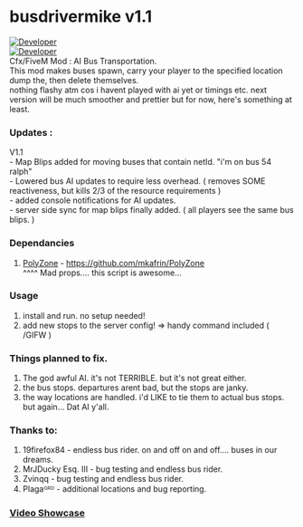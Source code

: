 # busdrivermike v1.1
[![Developer](https://img.shields.io/badge/Developer-WiPAFiveM-BADA55)](https://whatisprojectawesome.com)  
[![Developer](https://img.shields.io/github/repo-size/mikethemadkiwi/busdrivermike)](https://github.com/mikethemadkiwi/busdrivermike/releases/latest)  
Cfx/FiveM Mod : AI Bus Transportation.   
This mod makes buses spawn, carry your player to the specified location dump the, then delete themselves.   
nothing flashy atm cos i havent played with ai yet or timings etc. next version will be much smoother and prettier but for now, here's something at least.   
  
### Updates :  
 V1.1  
    - Map Blips added for moving buses that contain netId. "i'm on bus 54 ralph"  
    - Lowered bus AI updates to require less overhead. ( removes SOME reactiveness, but kills 2/3 of the resource requirements )    
    - added console notifications for AI updates.  
    - server side sync for map blips finally added. ( all players see the same bus blips. )  

### Dependancies  
1. [PolyZone](https://github.com/mkafrin/PolyZone) - https://github.com/mkafrin/PolyZone   
^^^^ Mad props.... this script is awesome...   

### Usage  
1. install and run. no setup needed!   
2. add new stops to the server config! => handy command included ( /GIFW )   

### Things planned to fix.   
1. The god awful AI. it's not TERRIBLE. but it's not great either.   
2. the bus stops. departures arent bad, but the stops are janky.   
3. the way locations are handled. i'd LIKE to tie them to actual bus stops. but again... Dat AI y'all.   

### Thanks to:   
1. 19firefox84 - endless bus rider. on and off on and off.... buses in our dreams.
2. MrJDucky Esq. III - bug testing and endless bus rider.
2. Zvinqq - bug testing and endless bus rider.
3. Plagaᴳᴿᴰ - additional locations and bug reporting.

### [Video Showcase](https://youtu.be/J1AlGcMldQI)
